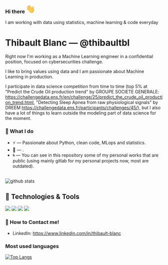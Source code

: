 ### Hi there <img src="https://raw.githubusercontent.com/nguyenanht/nguyenanht/main/wave.gif" width="30px">
I am working with data using statistics, machine learning & code everyday


# Thibault Blanc &mdash; @thibaultbl


Right now I'm working as a Machine Learning engineer in a confidential position, focused on cybersecurities challenge. 

I like to bring values using data and I am passionate about Machine Learning in production.

I participate in data science competition from time to time (top 5% at "Predict the Crude Oil production trend" by GROUPE SOCIETE GENERALE: https://challengedata.ens.fr/en/challenge/25/predict_the_crude_oil_production_trend.html, "Detecting Sleep Apnea from raw physiological signals" by DREEM https://challengedata.ens.fr/participants/challenges/45/), but I also have a lot of things to learn outside the modeling part of data science for the moment.


###  :construction_worker: What I do
- :zap: &mdash; Passionate about Python, clean code, MLops and statistics.
- :ocean: &mdash; .
- :cyclone: &mdash;  You can see in this repository some of my personal works that are public (using mainly gitlab for my personal projects now, most are outdated). 

<br> ![github stats](https://github-readme-stats.vercel.app/api?username=thibaultbl&show_icons=true)

## :green_heart: Technologies & Tools
![](https://img.shields.io/badge/OS-Linux-informational?style=flat&logo=linux&logoColor=white&color=99b3ff)
![](https://img.shields.io/badge/Editor-vscode-informational?style=flat&logo=pycharm&logoColor=white&color=ffb399)
![](https://img.shields.io/badge/Code-Python-informational?style=flat&logo=python&logoColor=white&color=ffb600)
![](https://img.shields.io/badge/Tools-Docker-informational?style=flat&logo=docker&logoColor=white&color=b3ff99)


### :deciduous_tree: How to Contact me!
- LinkedIn: https://www.linkedin.com/in/thibault-blanc

### Most used languages

[![Top Langs](https://github-readme-stats.vercel.app/api/top-langs/?username=thibaultbl&hide=jupyter)](https://github.com/thibaultbl/github-readme-stats)
